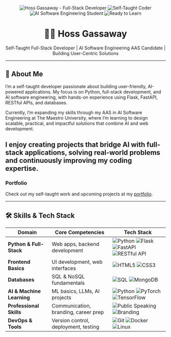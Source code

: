 <p align="center">
  <img src="https://img.shields.io/badge/Hoss%20Gassaway-Full--Stack%20Developer-00CED1?logo=codeigniter&style=flat-square" alt="Hoss Gassaway - Full-Stack Developer" />
  <img src="https://img.shields.io/badge/Self--Taught%20Coder-FF4500?logo=codepen&style=flat-square" alt="Self-Taught Coder" />
  <img src="https://img.shields.io/badge/AI%20Software%20Engineering-AAS%20Student-1E90FF?logo=artificial-intelligence&style=flat-square" alt="AI Software Engineering Student" />
  <img src="https://img.shields.io/badge/Ready%20to%20Learn-FFD700?logo=book&style=flat-square" alt="Ready to Learn" />
</p>

<h1 align="center">👨‍💻 Hoss Gassaway</h1>
<p align="center">
  Self-Taught Full-Stack Developer | AI Software Engineering AAS Candidate | Building User-Centric Solutions
</p>

---

## 🔹 About Me
I’m a self-taught developer passionate about building user-friendly, AI-powered applications. My focus is on Python, full-stack development, and AI software engineering, with hands-on experience using Flask, FastAPI, RESTful APIs, and databases.

Currently, I’m expanding my skills through my AAS in AI Software Engineering at The Maestro University, where I’m learning to design scalable, practical, and impactful solutions that combine AI and web development.

I enjoy creating projects that bridge AI with full-stack applications, solving real-world problems and continuously improving my coding expertise.
---


### Portfolio
Check out my self-taught work and upcoming projects at my [portfolio](https://HossGDev.com).

---
## 🛠️ Skills & Tech Stack

| Domain                     | Core Competencies                          | Tech Stack                                                                 |
|----------------------------|-------------------------------------------|---------------------------------------------------------------------------|
| **Python & Full-Stack**     | Web apps, backend development             | ![Python](https://img.shields.io/badge/Python-3776AB?logo=python&style=flat-square) ![Flask](https://img.shields.io/badge/Flask-000000?logo=flask&style=flat-square) ![FastAPI](https://img.shields.io/badge/FastAPI-009688?logo=fastapi&style=flat-square) ![RESTful API](https://img.shields.io/badge/RESTful_API-FF6F61?style=flat-square) |
| **Frontend Basics**         | UI development, web interfaces            | ![HTML5](https://img.shields.io/badge/HTML5-E34F26?logo=html5&style=flat-square) ![CSS3](https://img.shields.io/badge/CSS3-1572B6?logo=css3&style=flat-square) |
| **Databases**               | SQL & NoSQL fundamentals                  | ![SQL](https://img.shields.io/badge/SQL-4479A1?logo=postgresql&style=flat-square) ![MongoDB](https://img.shields.io/badge/MongoDB-47A248?logo=mongodb&style=flat-square) |
| **AI & Machine Learning**   | ML basics, LLMs, AI projects              | ![Python](https://img.shields.io/badge/Python-3776AB?logo=python&style=flat-square) ![PyTorch](https://img.shields.io/badge/PyTorch-EE4C2C?logo=pytorch&style=flat-square) ![TensorFlow](https://img.shields.io/badge/TensorFlow-FF6F00?logo=tensorflow&style=flat-square) |
| **Professional Skills**     | Communication, branding, career prep      | ![Public Speaking](https://img.shields.io/badge/Public_Speaking-FFD700?style=flat-square) ![Branding](https://img.shields.io/badge/Branding-FF69B4?style=flat-square) |
| **DevOps & Tools**          | Version control, deployment, testing      | ![Git](https://img.shields.io/badge/Git-F05032?logo=git&style=flat-square) ![Docker](https://img.shields.io/badge/Docker-2496ED?logo=docker&style=flat-square) ![Linux](https://img.shields.io/badge/Linux-FCC624?logo=linux&style=flat-square) |
